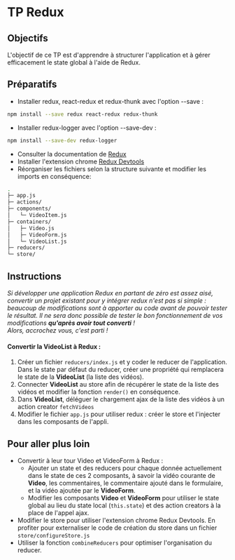 # TP Redux

## Objectifs

L'objectif de ce TP est d'apprendre à structurer l'application et à gérer efficacement le state global à l'aide de Redux.

## Préparatifs

- Installer redux, react-redux et redux-thunk avec l'option --save :
```bash
npm install --save redux react-redux redux-thunk
```
- Installer redux-logger avec l'option --save-dev :
```bash
npm install --save-dev redux-logger
```
- Consulter la documentation de [Redux](http://redux.js.org/#documentation)
- Installer l'extension chrome [Redux Devtools](https://chrome.google.com/webstore/detail/redux-devtools/lmhkpmbekcpmknklioeibfkpmmfibljd)
- Réorganiser les fichiers selon la structure suivante et modifier les imports en conséquence:
```bash
.
├─ app.js
├─ actions/
├─ components/
│   └─ VideoItem.js
├─ containers/
│   ├─ Video.js
│   ├─ VideoForm.js
│   └─ VideoList.js
├─ reducers/
└─ store/
```

## Instructions
*Si développer une application Redux en partant de zéro est assez aisé, convertir un projet existant pour y intégrer redux n'est pas si simple : beaucoup de modifications sont à apporter au code avant de pouvoir tester le résultat. Il ne sera donc possible de tester le bon fonctionnement de vos modifications **qu'après avoir tout converti** ! <br>Alors, accrochez vous, c'est parti !*

#### Convertir la VideoList à Redux :
1. Créer un fichier `reducers/index.js` et y coder le reducer de l'application. Dans le state par défaut du reducer, créer une propriété qui remplacera le state de la **VideoList** (la liste des vidéos).
2. Connecter **VideoList** au store afin de récupérer le state de la liste des vidéos et modifier la fonction `render()` en conséquence.
3. Dans **VideoList**, déléguer le chargement ajax de la liste des vidéos à un action creator `fetchVideos`
4. Modifier le fichier `app.js` pour utiliser redux : créer le store et l'injecter dans les composants de l'appli.



## Pour aller plus loin
- Convertir à leur tour Video et VideoForm à Redux :
	+ Ajouter un state et des reducers pour chaque donnée actuellement dans le state de ces 2 composants, à savoir la vidéo courante de **Video**, les commentaires, le commentaire ajouté dans le formulaire, et la vidéo ajoutée par le **VideoForm**.
	+ Modifier les composants **Video** et **VideoForm** pour utiliser le state global au lieu du state local (`this.state`) et des action creators à la place de l'appel ajax.
- Modifier le store pour utiliser l'extension chrome Redux Devtools. En profiter pour externaliser le code de création du store dans un fichier `store/configureStore.js`
- Utiliser la fonction `combineReducers` pour optimiser l'organisation du reducer.
